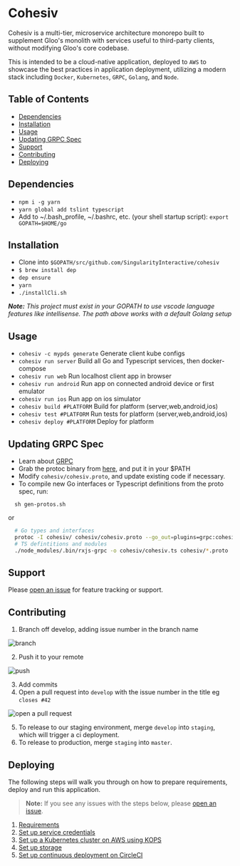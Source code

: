 # Cohesiv

Cohesiv is a multi-tier, microservice architecture monorepo built to supplement Gloo's monolith
with services useful to third-party clients, without modifying Gloo's core codebase.

This is intended to be a cloud-native application, deployed to `AWS` to showcase the best
practices in application deployment, utilizing a modern stack including `Docker`, `Kubernetes`,
 `GRPC`, `Golang`, and `Node`.

## Table of Contents
- [Dependencies](#dependencies)
- [Installation](#installation)
- [Usage](#usage)
- [Updating GRPC Spec](#updating-proto)
- [Support](#support)
- [Contributing](#contributing)
- [Deploying](#Deploying)

## Dependencies
- `npm i -g yarn`
- `yarn global add tslint typescript`
- Add to ~/.bash_profile, ~/.bashrc, etc. (your shell startup script): `export GOPATH=$HOME/go`

## Installation

- Clone into `$GOPATH/src/github.com/SingularityInteractive/cohesiv`
- `$ brew install dep`
- `dep ensure`
- `yarn`
- `./installCli.sh`

*__Note:__ This project must exist in your GOPATH to use vscode language features like intellisense. The path above works with a default Golang setup*

## Usage
- `cohesiv -c mypds generate`
Generate client kube configs
- `cohesiv run server`
Build all Go and Typescript services, then docker-compose
- `cohesiv run web`
Run localhost client app in browser
- `cohesiv run android`
Run app on connected android device or first emulator
- `cohesiv run ios`
Run app on ios simulator
- `cohesiv build #PLATFORM`
Build for platform (server,web,android,ios)
- `cohesiv test #PLATFORM`
Run tests for platform (server,web,android,ios)
- `cohesiv deploy #PLATFORM`
Deploy for platform

## Updating GRPC Spec

- Learn about [GRPC](https://grpc.io/)
- Grab the protoc binary from [here](https://github.com/golang/protobuf), and put it in your $PATH
- Modify `cohesiv/cohesiv.proto`, and update existing code if necessary.
- To compile new Go interfaces or Typescript definitions from the proto spec, run:

```
  sh gen-protos.sh
```

or

```bash
  # Go types and interfaces
  protoc -I cohesiv/ cohesiv/cohesiv.proto --go_out=plugins=grpc:cohesiv
  # TS defintitions and modules
  ./node_modules/.bin/rxjs-grpc -o cohesiv/cohesiv.ts cohesiv/*.proto
```

## Support

Please [open an issue](https://github.com/SingularityInteractive/base/issues/new) for feature tracking or support.

## Contributing

 1. Branch off develop, adding issue number in the branch name

 ![branch](https://s3.amazonaws.com/uploads.intercomcdn.com/i/o/14743103/6b8e946debf9f16748e76893/git-checkout-1.png)

 2. Push it to your remote

  ![push](https://s3.amazonaws.com/uploads.intercomcdn.com/i/o/14743104/7b7e5017ae107b9a2da384d5/git-push-1.png)

 3. Add commits
 4. Open a pull request into `develop` with the issue number in the title eg `closes #42`

  ![open a pull request](https://s3.amazonaws.com/uploads.intercomcdn.com/i/o/14743110/69258075509958bac8288799/merge-pr.png)
 
  5. To release to our staging environment, merge `develop` into `staging`, which will trigger a ci deployment.
  6. To release to production, merge `staging` into `master`. 

## Deploying

The following steps will walk you through on how to prepare requirements, deploy
and run this application.

> **Note:** If you see any issues with the steps below, please [open an
issue](https://github.com/SingularityInteractive/cohesiv/issues/new).

1. [Requirements](docs/requirements.md)
1. [Set up service credentials](docs/set-up-service-credentials.md)
1. [Set up a Kubernetes cluster on AWS using KOPS](docs/set-up-cluster.md)
1. [Set up storage](docs/set-up-storage.md)
1. [Set up continuous deployment on CircleCI](docs/set-up-continuous-build.md)